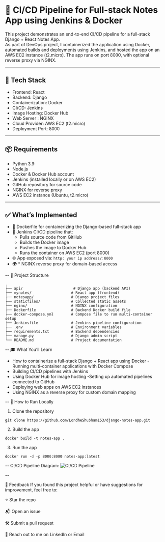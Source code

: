 # 🚀 CI/CD Pipeline for Full-stack Notes App using Jenkins & Docker

This project demonstrates an end-to-end CI/CD pipeline for a full-stack Django + React Notes App.  
As part of  DevOps project, I containerized the application using Docker, automated builds and deployments using Jenkins, and hosted the app on an AWS EC2 instance (t2.micro).
The app runs on port 8000, with optional reverse proxy via NGINX.

---

## 🧰 Tech Stack

- Frontend: React  
- Backend: Django  
- Containerization: Docker  
- CI/CD: Jenkins  
- Image Hosting: Docker Hub  
- Web Server : NGINX  
- Cloud Provider: AWS EC2 (t2.micro)  
- Deployment Port: 8000  

---

## 📦 Requirements

- Python 3.9  
- Node.js  
- Docker & Docker Hub account  
- Jenkins (installed locally or on AWS EC2)  
- GitHub repository for source code  
-  NGINX for reverse proxy  
- AWS EC2 instance (Ubuntu, t2.micro)  

---

## ✅ What’s Implemented

- 🐳 Dockerfile for containerizing the Django-based full-stack app  
- 🔄 Jenkins CI/CD pipeline that:  
  - Pulls source code from GitHub  
  - Builds the Docker image  
  - Pushes the image to Docker Hub  
  - Runs the container on AWS EC2 (port 8000)  
- 🌐 App exposed via: `http: your ip address/:8000`  
- 🌍 * NGINX reverse proxy for domain-based access  

--
📂 Project Structure
```plaintext
.
├── api/                       # Django app (backend API)
├── mynotes/                  # React app (frontend)
├── notesapp/                 # Django project files
├── staticfiles/              # Collected static assets
├── nginx/                    # NGINX configuration 
├── Dockerfile                # Backend Docker build file
├── docker-compose.yml        # Compose file to run multi-container setup
├── Jenkinsfile               # Jenkins pipeline configuration
├── .env                      # Environment variables
├── requirements.txt          # Backend dependencies
├── manage.py                 # Django admin script
└── README.md                 # Project documentation
````
--
🎓 What You’ll Learn

- How to containerize a full-stack Django + React app using Docker
-Running multi-container applications with Docker Compose
- Building CI/CD pipelines with Jenkins
- Using Docker Hub for image hosting
-Setting up automated pipelines connected to GitHub
- Deploying web apps on AWS EC2 instances
- Using NGINX as a reverse proxy for custom domain mapping

--
🧪 How to Run Locally
1. Clone the repository
```
git clone https://github.com/LondheShubham153/django-notes-app.git
```

2. Build the app
```
docker build -t notes-app .
```

3. Run the app
```
docker run -d -p 8000:8000 notes-app:latest
```
--
CI/CD Pipeline Diagram:
![CI/CD Pipeline](mynotes/cicd.png)

--

📣 Feedback
If you found this project helpful or have suggestions for improvement, feel free to:

⭐ Star the repo

📬 Open an issue

🛠️ Submit a pull request

💬 Reach out to me on LinkedIn or Email



